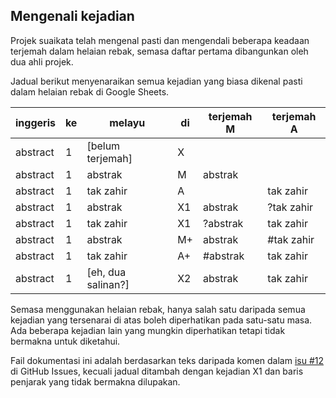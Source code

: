 ---
---

## Mengenali kejadian

Projek suaikata telah mengenal pasti dan mengendali beberapa
keadaan terjemah dalam helaian rebak, semasa daftar pertama
dibangunkan oleh dua ahli projek.

Jadual berikut menyenaraikan semua kejadian yang biasa
dikenal pasti dalam helaian rebak di Google Sheets.

| inggeris | ke | melayu             | di | terjemah M | terjemah A |
| -------- | -- | ------------------ | -- | ---------- | ---------- |
| abstract | 1  | [belum terjemah]   | X  |            |            |
| abstract | 1  | abstrak            | M  | abstrak    |            |
| abstract | 1  | tak zahir          | A  |            | tak zahir  |
| abstract | 1  | abstrak            | X1 | abstrak    | ?tak zahir |
| abstract | 1  | tak zahir          | X1 | ?abstrak   | tak zahir  |
| abstract | 1  | abstrak            | M+ | abstrak    | #tak zahir |
| abstract | 1  | tak zahir          | A+ | #abstrak   | tak zahir  |
| abstract | 1  | [eh, dua salinan?] | X2 | abstrak    | tak zahir  |

Semasa menggunakan helaian rebak, hanya salah satu daripada
semua kejadian yang tersenarai di atas boleh diperhatikan
pada satu-satu masa. Ada beberapa kejadian lain yang mungkin
diperhatikan tetapi tidak bermakna untuk diketahui.

Fail dokumentasi ini adalah berdasarkan teks daripada komen
dalam [isu #12][#12] di GitHub Issues, kecuali jadual
ditambah dengan kejadian X1 dan baris penjarak yang tidak
bermakna dilupakan.


 [#12]: https://github.com/kmubiin/suaikata/issues/12
